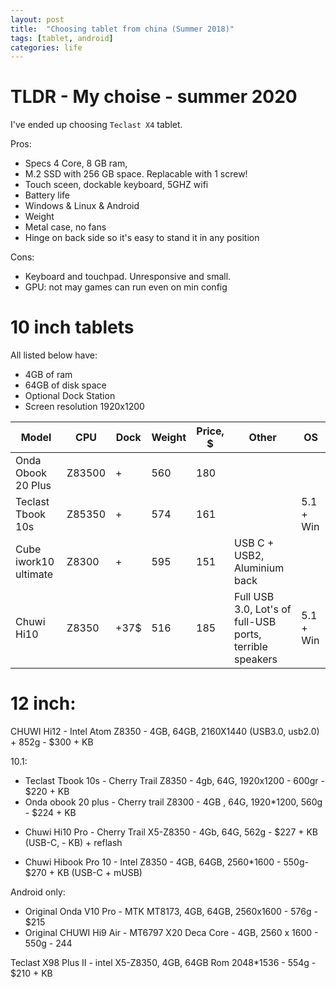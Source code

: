 ```yaml
---
layout: post
title:  "Choosing tablet from china (Summer 2018)"
tags: [tablet, android]
categories: life
---
```


# TLDR - My choise - summer 2020
I've ended up choosing `Teclast X4` tablet. 

Pros:
* Specs 4 Core, 8 GB ram, 
* M.2 SSD with 256 GB space. Replacable with 1 screw!
* Touch sceen, dockable keyboard, 5GHZ wifi
* Battery life
* Windows & Linux & Android
* Weight
* Metal case, no fans
* Hinge on back side so it's easy to stand it in any position

Cons:
* Keyboard and touchpad. Unresponsive and small.
* GPU: not may games can run even on min config



# 10 inch tablets
All listed below have:
* 4GB of ram
* 64GB of disk space
* Optional Dock Station
* Screen resolution 1920x1200

| Model                 | CPU    | Dock | Weight | Price, $ | Other                                                    | OS        | 
| --------------------- | ------ | ---- | ------ | -------- | -------------------------------------------------------- | --------- | 
| Onda Obook 20 Plus    | Z83500 | +    | 560    | 180      |                                                          |           | 
| Teclast Tbook 10s     | Z85350 | +    | 574    | 161      |                                                          | 5.1 + Win | 
| Cube iwork10 ultimate | Z8300  | +    | 595    | 151      | USB C + USB2, Aluminium back                             |           | 
| Chuwi Hi10            | Z8350  | +37$ | 516    | 185      | Full USB 3.0, Lot's of full-USB ports, terrible speakers | 5.1 + Win | 




# 12 inch:
CHUWI Hi12 - Intel Atom Z8350 - 4GB, 64GB, 2160X1440 (USB3.0, usb2.0) + 852g - $300 + KB

10.1:
* Teclast Tbook 10s  - Cherry Trail Z8350 - 4gb, 64G, 1920x1200 - 600gr - $220 + KB
* Onda obook 20 plus - Cherry trail Z8300 - 4GB , 64G,  1920*1200, 560g - $224 + KB
+ Chuwi Hi10 Pro     - Cherry Trail X5-Z8350 - 4Gb, 64G, 562g - $227 + KB (USB-C, - KB) + reflash

- Chuwi Hibook Pro 10 - Intel Z8350 - 4GB, 64GB, 2560*1600 - 550g-  $270 + KB (USB-C + mUSB)

Android only:
* Original Onda V10 Pro - MTK MT8173, 4GB, 64GB, 2560x1600 -  576g - $215
* Original CHUWI Hi9 Air - MT6797 X20 Deca Core - 4GB, 2560 x 1600 - 550g - 244

Teclast X98 Plus II - intel X5-Z8350, 4GB, 64GB Rom 2048*1536 - 554g - $210 + KB